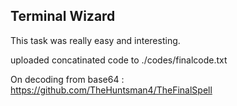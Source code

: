 ## Terminal Wizard

This task was really easy and interesting. 

uploaded concatinated code to ./codes/finalcode.txt

On decoding from base64 : https://github.com/TheHuntsman4/TheFinalSpell